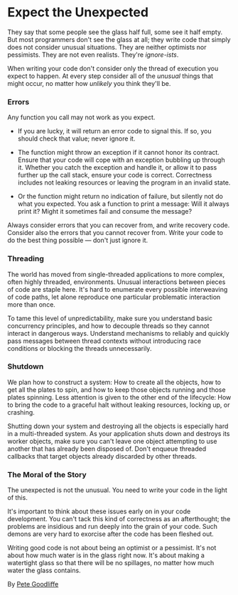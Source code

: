 # Expect the Unexpected

They say that some people see the glass half full, some see it half empty. But most programmers don't see the glass at all; they write code that simply does not consider unusual situations. They are neither optimists nor pessimists. They are not even realists. They're _ignore-ists_.

When writing your code don't consider only the thread of execution you expect to happen. At every step consider all of the _unusual_ things that might occur, no matter how _unlikely_ you think they'll be.

### Errors

Any function you call may not work as you expect.

* If you are lucky, it will return an error code to signal this. If so, you should check that value; never ignore it.

* The function might throw an exception if it cannot honor its contract. Ensure that your code will cope with an exception bubbling up through it. Whether you catch the exception and handle it, or allow it to pass further up the call stack, ensure your code is correct. Correctness includes not leaking resources or leaving the program in an invalid state.

* Or the function might return no indication of failure, but silently not do what you expected. You ask a function to print a message: Will it always print it? Might it sometimes fail and consume the message?

Always consider errors that you can recover from, and write recovery code. Consider also the errors that you cannot recover from. Write your code to do the best thing possible — don't just ignore it.

### Threading

The world has moved from single-threaded applications to more complex, often highly threaded, environments. Unusual interactions between pieces of code are staple here. It's hard to enumerate every possible interweaving of code paths, let alone reproduce one particular problematic interaction more than once.

To tame this level of unpredictability, make sure you understand basic concurrency principles, and how to decouple threads so they cannot interact in dangerous ways. Understand mechanisms to reliably and quickly pass messages between thread contexts without introducing race conditions or blocking the threads unnecessarily.

### Shutdown

We plan how to construct a system: How to create all the objects, how to get all the plates to spin, and how to keep those objects running and those plates spinning. Less attention is given to the other end of the lifecycle: How to bring the code to a graceful halt without leaking resources, locking up, or crashing.

Shutting down your system and destroying all the objects is especially hard in a multi-threaded system. As your application shuts down and destroys its worker objects, make sure you can't leave one object attempting to use another that has already been disposed of. Don't enqueue threaded callbacks that target objects already discarded by other threads.

### The Moral of the Story

The unexpected is not the unusual. You need to write your code in the light of this.

It's important to think about these issues early on in your code development. You can't tack this kind of correctness as an afterthought; the problems are insidious and run deeply into the grain of your code. Such demons are very hard to exorcise after the code has been fleshed out.

Writing good code is not about being an optimist or a pessimist. It's not about how much water is in the glass right now. It's about making a watertight glass so that there will be no spillages, no matter how much water the glass contains.

By [Pete Goodliffe](http://programmer.97things.oreilly.com/wiki/index.php/Pete_Goodliffe)
